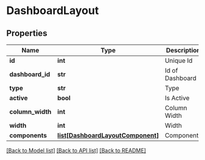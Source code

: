 # DashboardLayout

## Properties
Name | Type | Description | Notes
------------ | ------------- | ------------- | -------------
**id** | **int** | Unique Id | [optional] 
**dashboard_id** | **str** | Id of Dashboard | [optional] 
**type** | **str** | Type | [optional] 
**active** | **bool** | Is Active | [optional] 
**column_width** | **int** | Column Width | [optional] 
**width** | **int** | Width | [optional] 
**components** | [**list[DashboardLayoutComponent]**](DashboardLayoutComponent.md) | Components | [optional] 

[[Back to Model list]](../README.md#documentation-for-models) [[Back to API list]](../README.md#documentation-for-api-endpoints) [[Back to README]](../README.md)


